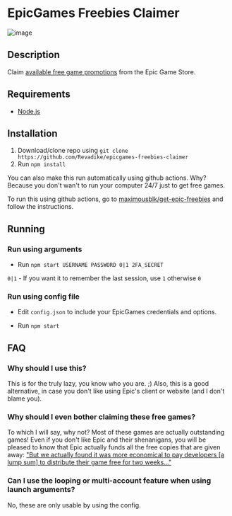 # EpicGames Freebies Claimer

![image](https://user-images.githubusercontent.com/4411977/74479432-6a6d1b00-4eaf-11ea-930f-1b89e7135887.png)

## Description

Claim [available free game promotions](https://www.epicgames.com/store/free-games) from the Epic Game Store.

## Requirements

- [Node.js](https://nodejs.org/download/)

## Installation

1. Download/clone repo using `git clone https://github.com/Revadike/epicgames-freebies-claimer`
2. Run `npm install`

You can also make this run automatically using github actions. Why? Because you don't wan't to run your computer 24/7 just to get free games.

To run this using github actions, go to [maximousblk/get-epic-freebies](https://github.com/maximousblk/get-epic-freebies) and follow the instructions.

## Running

### Run using arguments

- Run `npm start USERNAME PASSWORD 0|1 2FA_SECRET`

` 0|1 ` - If you want it to remember the last session, use `1` otherwise `0`

### Run using config file

- Edit `config.json` to include your EpicGames credentials and options.

- Run `npm start`

## FAQ

### Why should I use this?

This is for the truly lazy, you know who you are. ;)
Also, this is a good alternative, in case you don't like using Epic's client or website (and I don't blame you).

### Why should I even bother claiming these free games?

To which I will say, why not? Most of these games are actually outstanding games! Even if you don't like Epic and their shenanigans, you will be pleased to know that Epic actually funds all the free copies that are given away: ["But we actually found it was more economical to pay developers [a lump sum] to distribute their game free for two weeks..."](https://arstechnica.com/gaming/2019/03/epic-ceo-youre-going-to-see-lower-prices-on-epic-games-store/)

### Can I use the looping or multi-account feature when using launch arguments?

No, these are only usable by using the config.
